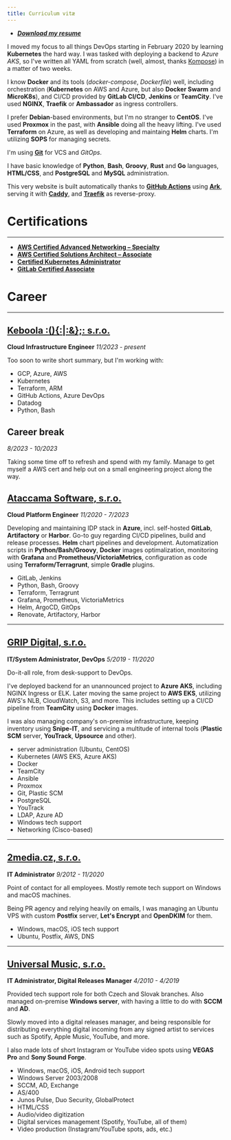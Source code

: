 ```yaml
---
title: Curriculum vitæ
---
```


- ***[Download my resume](@root/CV_en.pdf)***

I moved my focus to all things DevOps starting in February 2020 by learning **Kubernetes** the hard way. I was tasked with deploying a backend to *Azure AKS*, so I've written all YAML from scratch (well, almost, thanks [Kompose](https://kompose.io/)) in a matter of two weeks.

I know **Docker** and its tools (*docker-compose*, *Dockerfile*) well, including orchestration (**Kubernetes** on AWS and Azure, but also **Docker Swarm** and **MicroK8s**), and CI/CD provided by **GitLab CI/CD**, **Jenkins** or **TeamCity**. I've used **NGINX**, **Traefik** or **Ambassador** as ingress controllers.

I prefer **Debian**-based environments, but I'm no stranger to **CentOS**. I've used **Proxmox** in the past, with **Ansible** doing all the heavy lifting. I've used **Terraform** on Azure, as well as developing and maintaing **Helm** charts. I'm utilizing **SOPS** for managing secrets.

I'm using **[Git](https://github.com/wokoman)** for VCS and *GitOps*.

I have basic knowledge of **Python**, **Bash**, **Groovy**, **Rust** and **Go** languages, **HTML/CSS**, and **PostgreSQL** and **MySQL** administration.

This very website is built automatically thanks to **[GitHub Actions](https://github.com/features/actions)** using **[Ark](https://github.com/dmulholl/ark)**, serving it with **[Caddy](https://caddyserver.com/)**, and **[Traefik](https://containo.us/traefik/)** as reverse-proxy.

# Certifications

***

* **[AWS Certified Advanced Networking – Specialty](https://www.credly.com/badges/703bfe6a-1138-4e6c-aafb-5c8a65f1d77c/public_url)**
* **[AWS Certified Solutions Architect – Associate](https://www.credly.com/badges/6d4f99bb-7876-488a-8090-858686dd5373/public_url)**
* **[Certified Kubernetes Administrator](https://www.credly.com/badges/a058d02d-41ee-458d-beeb-de95d06d5d83/public_url)**
* **[GitLab Certified Associate](https://www.credly.com/badges/54645f5f-b714-4ed9-9061-d0b5b19304ef/public_url)**

# Career

***

## [Keboola :(){:|:&};: s.r.o.](https://www.keboola.com/)

**Cloud Infrastructure Engineer**
*11/2023 - present*

Too soon to write short summary, but I'm working with:

* GCP, Azure, AWS
* Kubernetes
* Terraform, ARM
* GitHub Actions, Azure DevOps
* Datadog
* Python, Bash

## Career break
*8/2023 - 10/2023*

Taking some time off to refresh and spend with my family. Manage to get myself a AWS cert and help out on a small engineering project along the way.

## [Ataccama Software, s.r.o.](https://www.ataccama.com/)

**Cloud Platform Engineer**
*11/2020 - 7/2023*

Developing and maintaining IDP stack in **Azure**, incl. self-hosted **GitLab**, **Artifactory** or **Harbor**. Go-to guy regarding CI/CD pipelines, build and release processes. **Helm** chart pipelines and development. Automatization scripts in **Python/Bash/Groovy**, **Docker** images optimalization, monitoring with **Grafana** and **Prometheus/VictoriaMetrics**, configuration as code using **Terraform/Terragrunt**, simple **Gradle** plugins.

* GitLab, Jenkins
* Python, Bash, Groovy
* Terraform, Terragrunt
* Grafana, Prometheus, VictoriaMetrics
* Helm, ArgoCD, GitOps
* Renovate, Artifactory, Harbor

***

## [GRIP Digital, s.r.o.](https://www.grip-digital.com/)

**IT/System Administrator, DevOps**
*5/2019 - 11/2020*

Do-it-all role, from desk-support to DevOps.

I've deployed backend for an unannounced project to **Azure AKS**, including NGINX Ingress or ELK. Later moving the same project to **AWS EKS**, utilizing AWS's NLB, CloudWatch, S3, and more. This includes setting up a CI/CD pipeline from **TeamCity** using **Docker** images.

I was also managing company's on-premise infrastructure, keeping inventory using **Snipe-IT**, and servicing a multitude of internal tools (**Plastic SCM** server, **YouTrack**, **Upsource** and other).

* server administration (Ubuntu, CentOS)
* Kubernetes (AWS EKS, Azure AKS)
* Docker
* TeamCity
* Ansible
* Proxmox
* Git, Plastic SCM
* PostgreSQL
* YouTrack
* LDAP, Azure AD
* Windows tech support
* Networking (Cisco-based)

***

## [2media.cz, s.r.o.](https://www.2media.cz/)

**IT Administrator**
*9/2012 - 11/2020*

Point of contact for all employees. Mostly remote tech support on Windows and macOS machines.

Being PR agency and relying heavily on emails, I was managing an Ubuntu VPS with custom **Postfix** server, **Let's Encrypt** and **OpenDKIM** for them.

* Windows, macOS, iOS tech support
* Ubuntu, Postfix, AWS, DNS

***

## [Universal Music, s.r.o.](https://www.2media.cz/)

**IT Administrator, Digital Releases Manager**
*4/2010 - 4/2019*

Provided tech support role for both Czech and Slovak branches. Also managed on-premise **Windows server**, with having a little to do with **SCCM** and **AD**.

Slowly moved into a digital releases manager, and being responsible for distributing everything digital incoming from any signed artist to services such as Spotify, Apple Music, YouTube, and more.

I also made lots of short Instagram or YouTube video spots using **VEGAS Pro** and **Sony Sound Forge**.

* Windows, macOS, iOS, Android tech support
* Windows Server 2003/2008
* SCCM, AD, Exchange
* AS/400
* Junos Pulse, Duo Security, GlobalProtect
* HTML/CSS
* Audio/video digitization
* Digital services management (Spotify, YouTube, all of them)
* Video production (Instagram/YouTube spots, ads, etc.)
